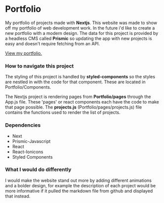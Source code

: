 # Portfolio

My portfolio of projects made with **Nextjs**. This website was made to show off my portfolio of web development work. In the future i'd like to create a new portfolio with a modern design. The data for this project is provided by a headless CMS called **Prismic** so updating the app with new projects is easy and doesn't require fetching from an API.

[View my portfolio.](https://portfolio-three-navy.vercel.app/)

### How to navigate this project

The styling of this project is handled by **styled-components** so the styles are nestled in with the code for that component. These are located in Portfolio/Components.

The Nextjs project is rendering pages from **Portfolio/pages** through the App.js file. These 'pages' or react components each have the code to make that page possible. The **projects.js** (Portfolio/pages/projects.js) file contains the functions used to render the list of projects.

### Dependencies

- Next
- Prismic-Javascript
- React
- React-Ionicons
- Styled Components

### What I would do differently

I would make the website stand out more by adding different animations and a bolder design, for example the description of each project would be more informative if it pulled the markdown file from github and displayed that instead.
